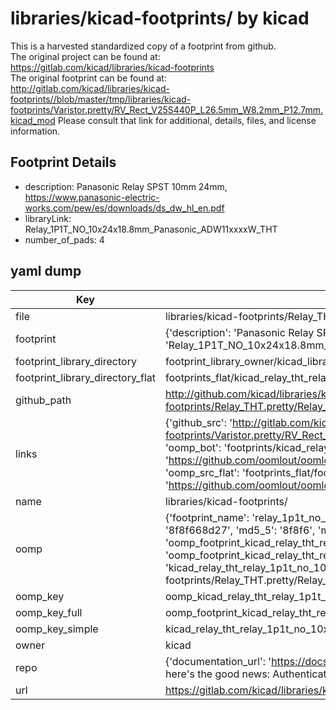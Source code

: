 # libraries/kicad-footprints/ by kicad  
This is a harvested standardized copy of a footprint from github.  
The original project can be found at:  
https://gitlab.com/kicad/libraries/kicad-footprints  
The original footprint can be found at:
http://gitlab.com/kicad/libraries/kicad-footprints//blob/master/tmp/libraries/kicad-footprints/Varistor.pretty/RV_Rect_V25S440P_L26.5mm_W8.2mm_P12.7mm.kicad_mod
Please consult that link for additional, details, files, and license information.  
## Footprint Details
* description: Panasonic Relay SPST 10mm 24mm, https://www.panasonic-electric-works.com/pew/es/downloads/ds_dw_hl_en.pdf  
* libraryLink: Relay_1P1T_NO_10x24x18.8mm_Panasonic_ADW11xxxxW_THT  
* number_of_pads: 4  
## yaml dump  
| Key | Value |  
| --- | --- |  
| file | libraries/kicad-footprints/Relay_THT.pretty/Relay_1P1T_NO_10x24x18.8mm_Panasonic_ADW11xxxxW_THT.kicad_mod |  
| footprint | {'description': 'Panasonic Relay SPST 10mm 24mm, https://www.panasonic-electric-works.com/pew/es/downloads/ds_dw_hl_en.pdf', 'libraryLink': 'Relay_1P1T_NO_10x24x18.8mm_Panasonic_ADW11xxxxW_THT', 'number_of_pads': 4} |  
| footprint_library_directory | footprint_library_owner/kicad_libraries/kicad-footprints/ |  
| footprint_library_directory_flat | footprints_flat/kicad_relay_tht_relay_1p1t_no_10x24x18_8mm_panasonic_adw11xxxxw_tht/working |  
| github_path | http://github.com/kicad/libraries/kicad-footprints//blob/master/tmp/libraries/kicad-footprints/Relay_THT.pretty/Relay_1P1T_NO_10x24x18.8mm_Panasonic_ADW11xxxxW_THT.kicad_mod |  
| links | {'github_src': 'http://gitlab.com/kicad/libraries/kicad-footprints//blob/master/tmp/libraries/kicad-footprints/Varistor.pretty/RV_Rect_V25S440P_L26.5mm_W8.2mm_P12.7mm.kicad_mod', 'github_src_repo': 'https://gitlab.com/kicad/libraries/kicad-footprints', 'oomp_bot': 'footprints/kicad_relay_tht_relay_1p1t_no_10x24x18_8mm_panasonic_adw11xxxxw_tht/working', 'oomp_bot_github': 'https://github.com/oomlout/oomlout_oomp_footprint_bot/tree/main/footprints/kicad_relay_tht_relay_1p1t_no_10x24x18_8mm_panasonic_adw11xxxxw_tht/working', 'oomp_src_flat': 'footprints_flat/footprints_flat/kicad_relay_tht_relay_1p1t_no_10x24x18_8mm_panasonic_adw11xxxxw_tht/working', 'oomp_src_flat_github': 'https://github.com/oomlout/oomlout_oomp_footprint_src/tree/main/footprints_flat/kicad_relay_tht_relay_1p1t_no_10x24x18_8mm_panasonic_adw11xxxxw_tht/working'} |  
| name | libraries/kicad-footprints/ |  
| oomp | {'footprint_name': 'relay_1p1t_no_10x24x18_8mm_panasonic_adw11xxxxw_tht', 'library_name': 'relay_tht', 'md5': '8f8f668d27d59a61161d88a9a0a71050', 'md5_10': '8f8f668d27', 'md5_5': '8f8f6', 'md5_6': '8f8f66', 'oomp_key': 'oomp_kicad_relay_tht_relay_1p1t_no_10x24x18_8mm_panasonic_adw11xxxxw_tht', 'oomp_key_extra': 'oomp_footprint_kicad_relay_tht_relay_1p1t_no_10x24x18_8mm_panasonic_adw11xxxxw_tht', 'oomp_key_full': 'oomp_footprint_kicad_relay_tht_relay_1p1t_no_10x24x18_8mm_panasonic_adw11xxxxw_tht_8f8f66', 'oomp_key_simple': 'kicad_relay_tht_relay_1p1t_no_10x24x18_8mm_panasonic_adw11xxxxw_tht', 'original_filename': 'libraries/kicad-footprints/Relay_THT.pretty/Relay_1P1T_NO_10x24x18.8mm_Panasonic_ADW11xxxxW_THT.kicad_mod', 'owner_name': 'kicad'} |  
| oomp_key | oomp_kicad_relay_tht_relay_1p1t_no_10x24x18_8mm_panasonic_adw11xxxxw_tht |  
| oomp_key_full | oomp_footprint_kicad_relay_tht_relay_1p1t_no_10x24x18_8mm_panasonic_adw11xxxxw_tht |  
| oomp_key_simple | kicad_relay_tht_relay_1p1t_no_10x24x18_8mm_panasonic_adw11xxxxw_tht |  
| owner | kicad |  
| repo | {'documentation_url': 'https://docs.github.com/rest/overview/resources-in-the-rest-api#rate-limiting', 'message': "API rate limit exceeded for 84.66.173.59. (But here's the good news: Authenticated requests get a higher rate limit. Check out the documentation for more details.)"} |  
| url | https://gitlab.com/kicad/libraries/kicad-footprints |  

